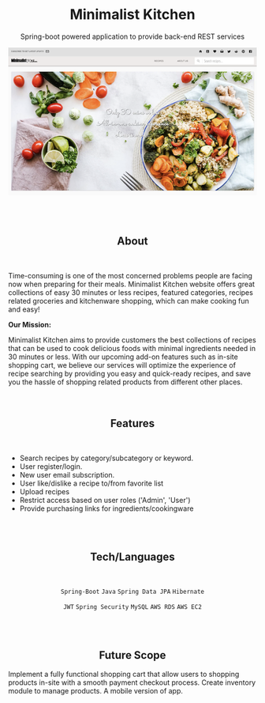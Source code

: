 <h1 align="center"> Minimalist Kitchen</h1>
<p align="center">Spring-boot powered application to provide back-end REST services</p>
<div align="center">
  <img align="center" src="https://github.com/xdietcode/mkitchen/blob/final/src/ext/mk_main.png">
</div>
<br>
<br>
<br>
<h2 align="center">About</h2>
<br>

Time-consuming is one of the most concerned problems people are facing now when preparing for their meals. Minimalist Kitchen website offers great collections of easy 30 minutes or less recipes, featured categories, recipes related groceries and kitchenware shopping, which can make cooking fun and easy!

**Our Mission:**

Minimalist Kitchen aims to provide customers the best collections of recipes that can be used to cook delicious foods with minimal ingredients needed in 30 minutes or less. With our upcoming add-on features such as in-site shopping cart, we believe our services will optimize the experience of recipe searching by providing you easy and quick-ready recipes,
and save you the hassle of shopping related products from different other places.
<br>
<br>
<br>
<h2 align="center">Features</h2>
<br>

*  Search recipes by category/subcategory or keyword.
*  User register/login.
*  New user email subscription.
*  User like/dislike a recipe to/from favorite list
*  Upload recipes
*  Restrict access based on user roles ('Admin', 'User')
*  Provide purchasing links for ingredients/cookingware


<br>
<br>
<h2 align="center">Tech/Languages</h2>
<br>
<div align="center">
  
  `Spring-Boot` `Java` `Spring Data JPA` `Hibernate` 
  
 </div>
 
<div align="center">
  
`JWT` `Spring Security` `MySQL` `AWS RDS` `AWS EC2`

 </div>
<br>
<br>
<h2 align="center">Future Scope</h2>

Implement a fully functional shopping cart that allow users to shopping products in-site with a smooth payment checkout process. Create inventory module to manage products. A mobile version of app.



